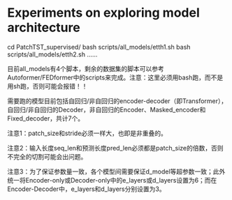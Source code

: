 # Experiments on exploring model architecture

cd PatchTST_supervised/
bash scripts/all_models/etth1.sh
bash scripts/all_models/etth2.sh
......

目前all_models有4个脚本，剩余的数据集的脚本可以参考Autoformer/FEDformer中的scripts来完成。注意：这里必须用bash跑，而不是用sh跑，否则可能会报错！！


需要跑的模型目前包括自回归/非自回归的encoder-decoder（即Transformer），自回归/非自回归的Decoder，非自回归的Encoder、Masked_encoder和Fixed_decoder，共计7个。


注意1：patch_size和stride必须一样大，也即是非重叠的。

注意2：输入长度seq_len和预测长度pred_len必须都是patch_size的倍数，否则不完全的切割可能会出问题。

注意3：为了保证参数量一致，各个模型间需要保证d_model等超参数一致；此外统一将Encoder-only或Decoder-only中的e_layers或d_layers设置为6；而在Encoder-Decoder中，e_layers和d_layers分别设置为3。
